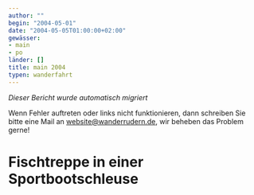 ```yaml
---
author: ""
begin: "2004-05-01"
date: "2004-05-05T01:00:00+02:00"
gewässer:
- main
- po
länder: []
title: main 2004
typen: wanderfahrt
---
```



*Dieser Bericht wurde automatisch migriert*

Wenn Fehler auftreten oder links nicht funktionieren, dann schreiben Sie bitte eine Mail an website@wanderrudern.de, wir beheben das Problem gerne!



# Fischtreppe in einer Sportbootschleuse



